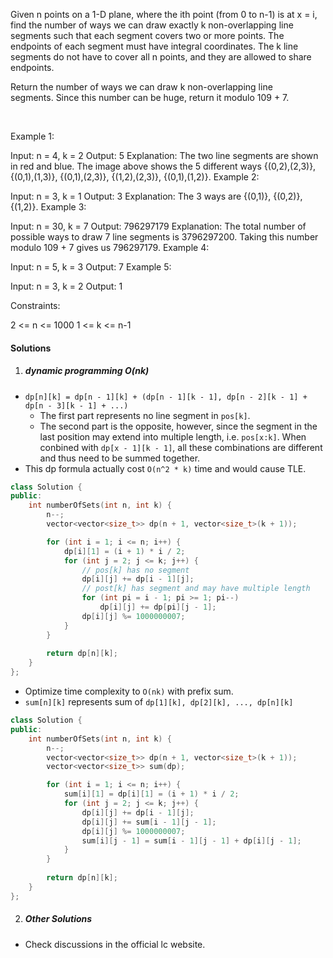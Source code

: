 Given n points on a 1-D plane, where the ith point (from 0 to n-1) is at x = i, find the number of ways we can draw exactly k non-overlapping line segments such that each segment covers two or more points. The endpoints of each segment must have integral coordinates. The k line segments do not have to cover all n points, and they are allowed to share endpoints.

Return the number of ways we can draw k non-overlapping line segments. Since this number can be huge, return it modulo 109 + 7.

 

Example 1:


Input: n = 4, k = 2
Output: 5
Explanation: 
The two line segments are shown in red and blue.
The image above shows the 5 different ways {(0,2),(2,3)}, {(0,1),(1,3)}, {(0,1),(2,3)}, {(1,2),(2,3)}, {(0,1),(1,2)}.
Example 2:

Input: n = 3, k = 1
Output: 3
Explanation: The 3 ways are {(0,1)}, {(0,2)}, {(1,2)}.
Example 3:

Input: n = 30, k = 7
Output: 796297179
Explanation: The total number of possible ways to draw 7 line segments is 3796297200. Taking this number modulo 109 + 7 gives us 796297179.
Example 4:

Input: n = 5, k = 3
Output: 7
Example 5:

Input: n = 3, k = 2
Output: 1
 

Constraints:

2 <= n <= 1000
1 <= k <= n-1


#### Solutions

1. ##### dynamic programming O(nk)

- `dp[n][k] = dp[n - 1][k] + (dp[n - 1][k - 1], dp[n - 2][k - 1] + dp[n - 3][k - 1] + ...)`
    - The first part represents no line segment in `pos[k]`.
    - The second part is the opposite, however, since the segment in the last position may extend into multiple length, i.e. `pos[x:k]`. When conbined with `dp[x - 1][k - 1]`, all these combinations are different and thus need to be summed together.
- This dp formula actually cost `O(n^2 * k)` time and would cause TLE.

```cpp
class Solution {
public:
    int numberOfSets(int n, int k) {
        n--;
        vector<vector<size_t>> dp(n + 1, vector<size_t>(k + 1));

        for (int i = 1; i <= n; i++) {
            dp[i][1] = (i + 1) * i / 2;
            for (int j = 2; j <= k; j++) {
                // pos[k] has no segment
                dp[i][j] += dp[i - 1][j];
                // post[k] has segment and may have multiple length
                for (int pi = i - 1; pi >= 1; pi--)
                    dp[i][j] += dp[pi][j - 1];
                dp[i][j] %= 1000000007;
            }
        }
        
        return dp[n][k];
    }
};

```


- Optimize time complexity to `O(nk)` with prefix sum.
- `sum[n][k]` represents sum of `dp[1][k], dp[2][k], ..., dp[n][k]`

```cpp
class Solution {
public:
    int numberOfSets(int n, int k) {
        n--;
        vector<vector<size_t>> dp(n + 1, vector<size_t>(k + 1));
        vector<vector<size_t>> sum(dp);

        for (int i = 1; i <= n; i++) {
            sum[i][1] = dp[i][1] = (i + 1) * i / 2;
            for (int j = 2; j <= k; j++) {
                dp[i][j] += dp[i - 1][j];
                dp[i][j] += sum[i - 1][j - 1];
                dp[i][j] %= 1000000007;
                sum[i][j - 1] = sum[i - 1][j - 1] + dp[i][j - 1];
            }
        }
        
        return dp[n][k];
    }
};

```


2. ##### Other Solutions

- Check discussions in the official lc website.

